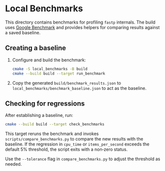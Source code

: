 # Local Benchmarks

This directory contains benchmarks for profiling `fastp` internals. The build
uses [Google Benchmark](https://github.com/google/benchmark) and provides
helpers for comparing results against a saved baseline.

## Creating a baseline

1. Configure and build the benchmark:

   ```bash
   cmake -S local_benchmarks -B build
   cmake --build build --target run_benchmark
   ```

2. Copy the generated `build/benchmark_results.json` to
   `local_benchmarks/benchmark_baseline.json` to act as the baseline.

## Checking for regressions

After establishing a baseline, run:

```bash
cmake --build build --target check_benchmarks
```

This target reruns the benchmark and invokes
`scripts/compare_benchmarks.py` to compare the new results with the baseline.
If the regression in `cpu_time` or `items_per_second` exceeds the default 5%
threshold, the script exits with a non‑zero status.

Use the `--tolerance` flag in `compare_benchmarks.py` to adjust the threshold
as needed.
